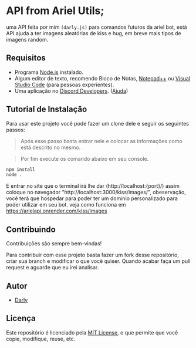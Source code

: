 # API from Ariel Utils;

uma API feita por mim `(darly.js)` para comandos futuros da ariel bot, está API ajuda a ter imagens aleatórias de kiss e hug, em breve mais tipos de imagens random.

## Requisitos

- Programa [Node.js](https://nodejs.org/) instalado.
- Algum editor de texto, recomendo Bloco de Notas, [Notepad++](https://notepad-plus-plus.org/downloads/v8.5.2/) ou [Visual Studio Code](https://code.visualstudio.com) (para pessoas experientes).
- Uma aplicação no [Discord Developers](https://discord.com/developers/applications). ([Ajuda](#como-criar-uma-aplicação))

## Tutorial de Instalação

Para usar este projeto você pode fazer um clone dele e seguir os seguintes passos:

> Após esse passo basta entrar nele e colocar as informações como está descrito no mesmo.

> Por fim execute os comando abaixo em seu console.

```bash
npm install
node .
```

E entrar no site que o terminal irá lhe dar (http://localhost:{port}/) assim coloque no navegador "http://localhost:3000/kiss/images/", obeservação, você terá que hospedar para poder ter um dominio personalizado para poder utilizar em seu bot. veja como funciona em https://arielapi.onrender.com/kiss/images

## Contribuindo

Contribuições são sempre bem-vindas!

Para contribuir com esse projeto basta fazer um fork desse repositório, criar sua branch e modificar o que você quiser. Quando acabar faça um pull request e aguarde que eu irei analisar.

## Autor

- [Darly](https://www.github.com/darlyzin)

## Licença

Este repositório é licenciado pela [MIT License](https://choosealicense.com/licenses/mit/), o que permite que você copie, modifique, reuse, etc.
